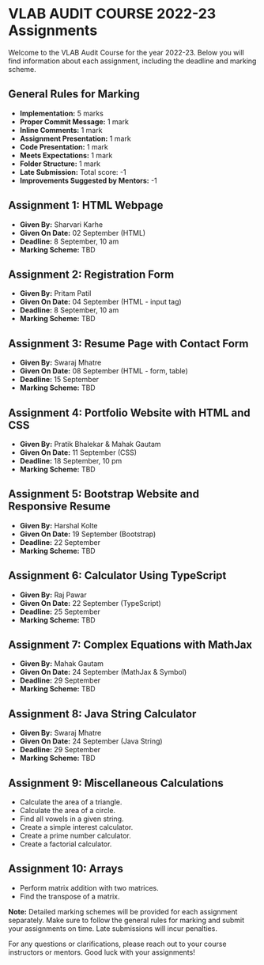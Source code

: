 # VLAB AUDIT COURSE 2022-23 Assignments

Welcome to the VLAB Audit Course for the year 2022-23. Below you will find information about each assignment, including the deadline and marking scheme.

## General Rules for Marking

- **Implementation:** 5 marks
- **Proper Commit Message:** 1 mark
- **Inline Comments:** 1 mark
- **Assignment Presentation:** 1 mark
- **Code Presentation:** 1 mark
- **Meets Expectations:** 1 mark
- **Folder Structure:** 1 mark
- **Late Submission:** Total score: -1
- **Improvements Suggested by Mentors:** -1

## Assignment 1: HTML Webpage
- **Given By:** Sharvari Karhe
- **Given On Date:** 02 September (HTML)
- **Deadline:** 8 September, 10 am
- **Marking Scheme:** TBD

## Assignment 2: Registration Form
- **Given By:** Pritam Patil
- **Given On Date:** 04 September (HTML - input tag)
- **Deadline:** 8 September, 10 am
- **Marking Scheme:** TBD

## Assignment 3: Resume Page with Contact Form
- **Given By:** Swaraj Mhatre
- **Given On Date:** 08 September (HTML - form, table)
- **Deadline:** 15 September
- **Marking Scheme:** TBD

## Assignment 4: Portfolio Website with HTML and CSS
- **Given By:** Pratik Bhalekar & Mahak Gautam
- **Given On Date:** 11 September (CSS)
- **Deadline:** 18 September, 10 pm
- **Marking Scheme:** TBD

## Assignment 5: Bootstrap Website and Responsive Resume
- **Given By:** Harshal Kolte
- **Given On Date:** 19 September (Bootstrap)
- **Deadline:** 22 September
- **Marking Scheme:** TBD

## Assignment 6: Calculator Using TypeScript
- **Given By:** Raj Pawar
- **Given On Date:** 22 September (TypeScript)
- **Deadline:** 25 September
- **Marking Scheme:** TBD

## Assignment 7: Complex Equations with MathJax
- **Given By:** Mahak Gautam
- **Given On Date:** 24 September (MathJax & Symbol)
- **Deadline:** 29 September
- **Marking Scheme:** TBD

## Assignment 8: Java String Calculator
- **Given By:** Swaraj Mhatre
- **Given On Date:** 24 September (Java String)
- **Deadline:** 29 September
- **Marking Scheme:** TBD

## Assignment 9: Miscellaneous Calculations
- Calculate the area of a triangle.
- Calculate the area of a circle.
- Find all vowels in a given string.
- Create a simple interest calculator.
- Create a prime number calculator.
- Create a factorial calculator.

## Assignment 10: Arrays
- Perform matrix addition with two matrices.
- Find the transpose of a matrix.

**Note:** Detailed marking schemes will be provided for each assignment separately. Make sure to follow the general rules for marking and submit your assignments on time. Late submissions will incur penalties.

For any questions or clarifications, please reach out to your course instructors or mentors. Good luck with your assignments!

